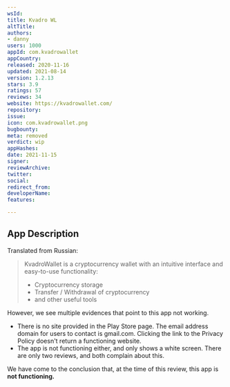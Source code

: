 ```yaml
---
wsId: 
title: Kvadro WL
altTitle: 
authors:
- danny
users: 1000
appId: com.kvadrowallet
appCountry: 
released: 2020-11-16
updated: 2021-08-14
version: 1.2.13
stars: 3.9
ratings: 57
reviews: 34
website: https://kvadrowallet.com/
repository: 
issue: 
icon: com.kvadrowallet.png
bugbounty: 
meta: removed
verdict: wip
appHashes: 
date: 2021-11-15
signer: 
reviewArchive: 
twitter: 
social: 
redirect_from: 
developerName: 
features: 

---
```


## App Description

Translated from Russian:

> KvadroWallet is a cryptocurrency wallet with an intuitive interface and easy-to-use functionality:
>
> - Cryptocurrency storage
> - Transfer / Withdrawal of cryptocurrency
> - and other useful tools

However, we see multiple evidences that point to this app not working.

- There is no site provided in the Play Store page. The email address domain for users to contact is gmail.com. Clicking the link to the Privacy Policy doesn't return a functioning website.
- The app is not functioning either, and only shows a white screen. There are only two reviews, and both complain about this.

We have come to the conclusion that, at the time of this review, this app is **not functioning.**
